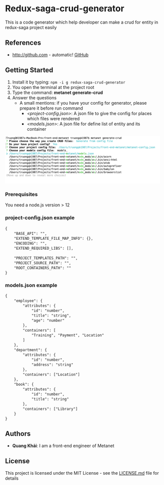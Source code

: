 # Redux-saga-crud-generator

This is a code generator which help developer can make a crud for entity in redux-saga project easily

## References
- http://github.com - automatic!
[GitHub](http://github.com)

## Getting Started

1. Install it by typing: ```npm -i g redux-saga-crud-generator```
2. You open the terminal at the project root
3. Type the command: **metanet generate-crud**
4. Answer the questions
   - A small mentions: if you have your config for generator, please prepare it before run command
     - *<project-config.json>*: A json file to give the config for places which files were rendered
     - *<models.json>*: A json file for define list of entity and its container

![Terminal Screenshot](./terminal-screenshot.png)

### Prerequisites

You need a node.js version > 12

### project-config.json example
```
{
    "BASE_API": "",
    "EXTEND_TEMPLATE_FILE_MAP_INFO": {},
    "ENCODING": "",
    "EXTEND_REQUIRED_LIBS": [],

    "PROJECT_TEMPLATES_PATH": "",
    "PROJECT_SOURCE_PATH": "",
    "ROOT_CONTAINERS_PATH": ""
}
```

### models.json example
```
{
    "employee": {
        "attributes": {
            "id": "number",
            "title": "string",
            "age": "number"
        },
        "containers": [
            "Training", "Payment", "Location"
        ]
    },
    "department": {
        "attributes": {
            "id": "number",
            "address": "string"
        },
        "containers": ["Location"]
    },
    "book": {
        "attributes": {
            "id": "number",
            "title": "string"
        },
        "containers": ["Library"]
    }
}
```

## Authors

* **Quang Khải**: I am a front-end engineer of Metanet 

## License

This project is licensed under the MIT License - see the [LICENSE.md](LICENSE.md) file for details
